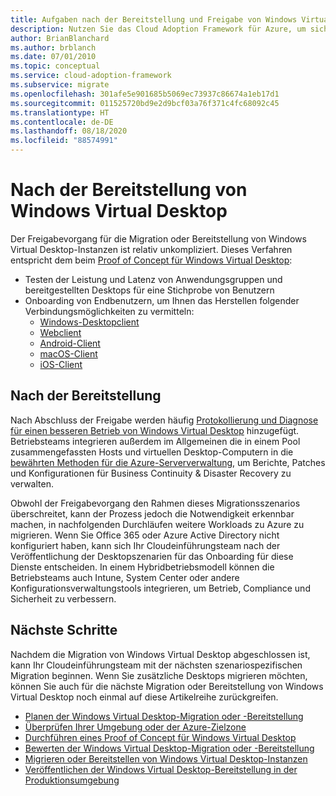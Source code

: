 ```yaml
---
title: Aufgaben nach der Bereitstellung und Freigabe von Windows Virtual Desktop
description: Nutzen Sie das Cloud Adoption Framework für Azure, um sich mit bewährten Methoden für die Windows Virtual Desktop-Migration vertraut zu machen, mit denen Sie die Komplexität verringern und den Migrationsprozess standardisieren können.
author: BrianBlanchard
ms.author: brblanch
ms.date: 07/01/2010
ms.topic: conceptual
ms.service: cloud-adoption-framework
ms.subservice: migrate
ms.openlocfilehash: 301afe5e901685b5069ec73937c86674a1eb17d1
ms.sourcegitcommit: 011525720bd9e2d9bcf03a76f371c4fc68092c45
ms.translationtype: HT
ms.contentlocale: de-DE
ms.lasthandoff: 08/18/2020
ms.locfileid: "88574991"
---
```

# <a name="windows-virtual-desktop-post-deployment"></a>Nach der Bereitstellung von Windows Virtual Desktop

Der Freigabevorgang für die Migration oder Bereitstellung von Windows Virtual Desktop-Instanzen ist relativ unkompliziert. Dieses Verfahren entspricht dem beim [Proof of Concept für Windows Virtual Desktop](./proof-of-concept.md):

- Testen der Leistung und Latenz von Anwendungsgruppen und bereitgestellten Desktops für eine Stichprobe von Benutzern
- Onboarding von Endbenutzern, um Ihnen das Herstellen folgender Verbindungsmöglichkeiten zu vermitteln:
  - [Windows-Desktopclient](/azure/virtual-desktop/connect-windows-7-and-10)
  - [Webclient](/azure/virtual-desktop/connect-web)
  - [Android-Client](/azure/virtual-desktop/connect-android)
  - [macOS-Client](/azure/virtual-desktop/connect-macos)
  - [iOS-Client](/azure/virtual-desktop/connect-ios)

## <a name="post-deployment"></a>Nach der Bereitstellung

Nach Abschluss der Freigabe werden häufig [Protokollierung und Diagnose für einen besseren Betrieb von Windows Virtual Desktop](/azure/virtual-desktop/diagnostics-log-analytics#push-diagnostics-data-to-your-workspace) hinzugefügt. Betriebsteams integrieren außerdem im Allgemeinen die in einem Pool zusammengefassten Hosts und virtuellen Desktop-Computern in die [bewährten Methoden für die Azure-Serververwaltung](../../manage/azure-server-management/index.md), um Berichte, Patches und Konfigurationen für Business Continuity & Disaster Recovery zu verwalten.

Obwohl der Freigabevorgang den Rahmen dieses Migrationsszenarios überschreitet, kann der Prozess jedoch die Notwendigkeit erkennbar machen, in nachfolgenden Durchläufen weitere Workloads zu Azure zu migrieren. Wenn Sie Office 365 oder Azure Active Directory nicht konfiguriert haben, kann sich Ihr Cloudeinführungsteam nach der Veröffentlichung der Desktopszenarien für das Onboarding für diese Dienste entscheiden. In einem Hybridbetriebsmodell können die Betriebsteams auch Intune, System Center oder andere Konfigurationsverwaltungstools integrieren, um Betrieb, Compliance und Sicherheit zu verbessern.

## <a name="next-steps"></a>Nächste Schritte

Nachdem die Migration von Windows Virtual Desktop abgeschlossen ist, kann Ihr Cloudeinführungsteam mit der nächsten szenariospezifischen Migration beginnen. Wenn Sie zusätzliche Desktops migrieren möchten, können Sie auch für die nächste Migration oder Bereitstellung von Windows Virtual Desktop noch einmal auf diese Artikelreihe zurückgreifen.

- [Planen der Windows Virtual Desktop-Migration oder -Bereitstellung](./plan.md)
- [Überprüfen Ihrer Umgebung oder der Azure-Zielzone](./ready.md)
- [Durchführen eines Proof of Concept für Windows Virtual Desktop](./proof-of-concept.md)
- [Bewerten der Windows Virtual Desktop-Migration oder -Bereitstellung](./migrate-assess.md)
- [Migrieren oder Bereitstellen von Windows Virtual Desktop-Instanzen](./migrate-deploy.md)
- [Veröffentlichen der Windows Virtual Desktop-Bereitstellung in der Produktionsumgebung](./migrate-release.md)
